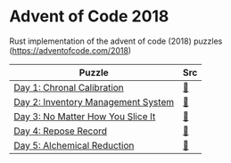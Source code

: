 # Advent of Code 2018

Rust implementation of the advent of code (2018) puzzles (https://adventofcode.com/2018)

Puzzle | Src
--- | ---
[Day 1: Chronal Calibration](https://adventofcode.com/2018/day/1) | [&#128194;](https://github.com/Wodann/adventofcode2018/blob/master/src/bin/day1.rs)
[Day 2: Inventory Management System](https://adventofcode.com/2018/day/2) | [&#128194;](https://github.com/Wodann/adventofcode2018/blob/master/src/bin/day2.rs)
[Day 3: No Matter How You Slice It](https://adventofcode.com/2018/day/3) | [&#128194;](https://github.com/Wodann/adventofcode2018/blob/master/src/bin/day3.rs)
[Day 4: Repose Record](https://adventofcode.com/2018/day/4) | [&#128194;](https://github.com/Wodann/adventofcode2018/blob/master/src/bin/day4.rs)
[Day 5: Alchemical Reduction](https://adventofcode.com/2018/day/5) | [&#128194;](https://github.com/Wodann/adventofcode2018/blob/master/src/bin/day5.rs)